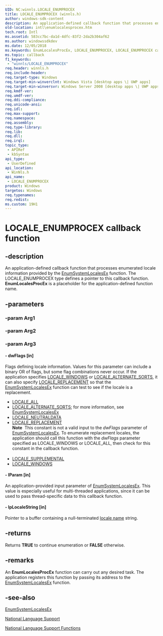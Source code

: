 ```yaml
---
UID: NC:winnls.LOCALE_ENUMPROCEX
title: LOCALE_ENUMPROCEX (winnls.h)
author: windows-sdk-content
description: An application-defined callback function that processes enumerated locale information provided by the EnumSystemLocalesEx function.
old-location: intl\enumlocalesprocex.htm
tech.root: Intl
ms.assetid: 583cc7bc-da1d-4dfc-83f2-2da2b304af62
ms.author: windowssdkdev
ms.date: 12/05/2018
ms.keywords: EnumLocalesProcEx, LOCALE_ENUMPROCEX, LOCALE_ENUMPROCEX callback, LOCALE_ENUMPROCEX callback function [Internationalization for Windows Applications], _win32_EnumLocalesProcEx, intl.enumlocalesprocex, winnls/LOCALE_ENUMPROCEX
ms.topic: callback
f1_keywords: 
 - "winnls/LOCALE_ENUMPROCEX"
req.header: winnls.h
req.include-header: 
req.target-type: Windows
req.target-min-winverclnt: Windows Vista [desktop apps \| UWP apps]
req.target-min-winversvr: Windows Server 2008 [desktop apps \| UWP apps]
req.kmdf-ver: 
req.umdf-ver: 
req.ddi-compliance: 
req.unicode-ansi: 
req.idl: 
req.max-support: 
req.namespace: 
req.assembly: 
req.type-library: 
req.lib: 
req.dll: 
req.irql: 
topic_type:
 - APIRef
 - kbSyntax
api_type:
 - UserDefined
api_location:
 - WinNls.h
api_name:
 - LOCALE_ENUMPROCEX
product: Windows
targetos: Windows
req.typenames: 
req.redist: 
ms.custom: 19H1
---
```


# LOCALE_ENUMPROCEX callback function


## -description


An application-defined callback function that processes enumerated locale information provided by the <a href="https://docs.microsoft.com/windows/desktop/api/winnls/nf-winnls-enumsystemlocalesex">EnumSystemLocalesEx</a> function. The LOCALE_ENUMPROCEX type defines a pointer to this callback function. <b>EnumLocalesProcEx</b> is a placeholder for the application-defined function name.


## -parameters




### -param Arg1


### -param Arg2


### -param Arg3








#### - dwFlags [in]

Flags defining locale information. Values for this parameter can include a binary OR of flags, but some flag combinations never occur. If the application specifies <a href="https://docs.microsoft.com/windows/desktop/Intl/locale-windows">LOCALE_WINDOWS</a> or <a href="https://docs.microsoft.com/windows/desktop/Intl/locale-alternate-sorts">LOCALE_ALTERNATE_SORTS</a>, it can also specify <a href="https://docs.microsoft.com/windows/desktop/Intl/locale-replacement">LOCALE_REPLACEMENT</a> so that the <a href="https://docs.microsoft.com/windows/desktop/api/winnls/nf-winnls-enumsystemlocalesex">EnumSystemLocalesEx</a> function can test to see if the locale is a replacement.


<ul>
<li>
<a href="https://docs.microsoft.com/windows/desktop/Intl/locale-all">LOCALE_ALL</a>
</li>
<li>
<a href="https://docs.microsoft.com/windows/desktop/Intl/locale-alternate-sorts">LOCALE_ALTERNATE_SORTS</a>; for more information, see <a href="https://docs.microsoft.com/windows/desktop/api/winnls/nf-winnls-enumsystemlocalesex">EnumSystemLocalesEx</a>
</li>
<li>
<a href="https://docs.microsoft.com/windows/desktop/Intl/locale-neutraldata">LOCALE_NEUTRALDATA</a>
</li>
<li>
<a href="https://docs.microsoft.com/windows/desktop/Intl/locale-replacement">LOCALE_REPLACEMENT</a>
<div class="alert"><b>Note</b>  This constant is not a valid input to the <i>dwFlags</i> parameter of <a href="https://docs.microsoft.com/windows/desktop/api/winnls/nf-winnls-enumsystemlocalesex">EnumSystemLocalesEx</a>. To enumerate replacement locales, the application should call this function with the <i>dwFlags</i> parameter specified as LOCALE_WINDOWS or LOCALE_ALL, then check for this constant in the callback function.</div>
<div> </div>
</li>
<li>
<a href="https://docs.microsoft.com/windows/desktop/Intl/locale-supplemental">LOCALE_SUPPLEMENTAL</a>
</li>
<li>
<a href="https://docs.microsoft.com/windows/desktop/Intl/locale-windows">LOCALE_WINDOWS</a>
</li>
</ul>

#### - lParam [in]

An application-provided input parameter of <a href="https://docs.microsoft.com/windows/desktop/api/winnls/nf-winnls-enumsystemlocalesex">EnumSystemLocalesEx</a>. This value is especially useful for multi-threaded applications, since it can be used to pass thread-specific data to this callback function.


#### - lpLocaleString [in]

Pointer to a buffer containing a null-terminated <a href="https://docs.microsoft.com/windows/desktop/Intl/locale-names">locale name</a> string.


## -returns



Returns <b>TRUE</b> to continue enumeration or <b>FALSE</b> otherwise.




## -remarks



An <b>EnumLocalesProcEx</b> function can carry out any desired task. The application registers this function by passing its address to the <a href="https://docs.microsoft.com/windows/desktop/api/winnls/nf-winnls-enumsystemlocalesex">EnumSystemLocalesEx</a> function.




## -see-also




<a href="https://docs.microsoft.com/windows/desktop/api/winnls/nf-winnls-enumsystemlocalesex">EnumSystemLocalesEx</a>



<a href="https://docs.microsoft.com/windows/desktop/Intl/national-language-support">National Language Support</a>



<a href="https://docs.microsoft.com/windows/desktop/Intl/national-language-support-functions">National Language Support Functions</a>
 

 

